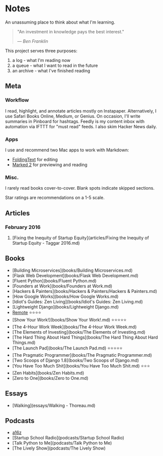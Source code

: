 # Notes

An unassuming place to think about what I'm learning.

> "An investment in knowledge pays the best interest."
>
> &mdash; <cite>Ben Franklin</cite>

This project serves three purposes:

1. a log - what I'm reading now
2. a queue - what I want to read in the future
3. an archive - what I've finished reading

## Meta

### Workflow

I read, highlight, and annotate articles mostly on Instapaper.  Alternatively, I use Safari Books Online, Medium, or Genius.  On occasion, I'll write summaries in Pinboard for hashtags.  Feedly is my content inbox with automation via IFTTT for "must read" feeds.  I also skim Hacker News daily.

### Apps

I use and recommend two Mac apps to work with Markdown:

- [FoldingText](http://www.foldingtext.com/) for editing
- [Marked 2](http://marked2app.com/) for previewing and reading

### Misc.

I rarely read books cover-to-cover.  Blank spots indicate skipped sections.

Star ratings are recommendations on a 1-5 scale.

## Articles

### February 2016

1. [Fixing the Inequity of Startup Equity](articles/Fixing the Inequity of Startup Equity - Taggar 2016.md)

## Books

- [Building Microservices](books/Building Microservices.md)
- [Flask Web Development](books/Flask Web Development.md)
- [Fluent Python](books/Fluent Python.md)
- [Founders at Work](books/Founders at Work.md)
- [Hackers & Painters](books/Hackers & Painters/Hackers & Painters.md)
- [How Google Works](books/How Google Works.md)
- [Idiot's Guides: Zen Living](books/Idiot's Guides: Zen Living.md)
- [Lightweight Django](books/Lightweight Django.md)
- [Remote](books/Remote.md) ⭐⭐⭐⭐
- [Show Your Work!](books/Show Your Work!.md) ⭐⭐⭐⭐⭐
- [The 4-Hour Work Week](books/The 4-Hour Work Week.md)
- [The Elements of Investing](books/The Elements of Investing.md)
- [The Hard Thing About Hard Things](books/The Hard Thing About Hard Things.md)
- [The Launch Pad](books/The Launch Pad.md) ⭐⭐⭐⭐⭐
- [The Pragmatic Programmer](books/The Pragmatic Programmer.md)
- [Two Scoops of Django 1.8](books/Two Scoops of Django.md)
- [You Have Too Much Shit](books/You Have Too Much Shit.md) ⭐⭐⭐
- [Zen Habits](books/Zen Habits.md)
- [Zero to One](books/Zero to One.md)

## Essays

- [Walking](essays/Walking - Thoreau.md)

## Podcasts

- [a16z](podcasts/a16z)
- [Startup School Radio](podcasts/Startup School Radio)
- [Talk Python to Me](podcasts/Talk Python to Me)
- [The Lively Show](podcasts/The Lively Show)
